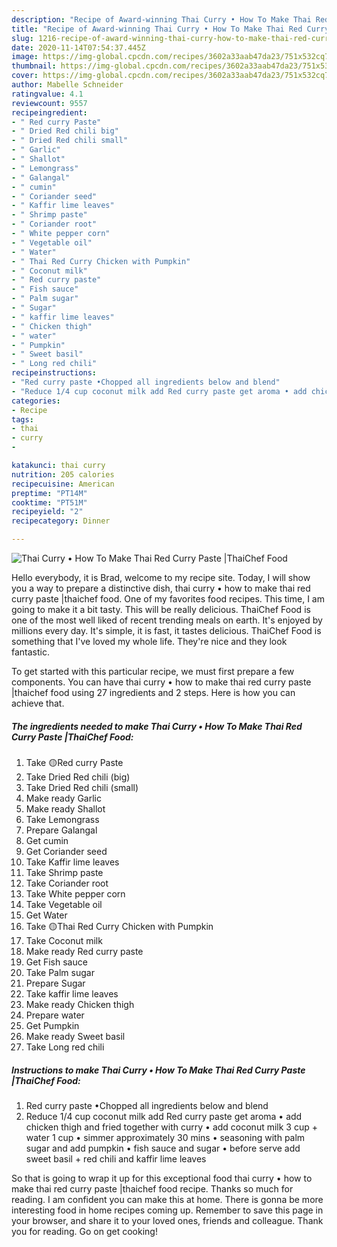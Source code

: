 ```yaml
---
description: "Recipe of Award-winning Thai Curry • How To Make Thai Red Curry Paste |ThaiChef Food"
title: "Recipe of Award-winning Thai Curry • How To Make Thai Red Curry Paste |ThaiChef Food"
slug: 1216-recipe-of-award-winning-thai-curry-how-to-make-thai-red-curry-paste-thaichef-food
date: 2020-11-14T07:54:37.445Z
image: https://img-global.cpcdn.com/recipes/3602a33aab47da23/751x532cq70/thai-curry-•-how-to-make-thai-red-curry-paste-thaichef-food-recipe-main-photo.jpg
thumbnail: https://img-global.cpcdn.com/recipes/3602a33aab47da23/751x532cq70/thai-curry-•-how-to-make-thai-red-curry-paste-thaichef-food-recipe-main-photo.jpg
cover: https://img-global.cpcdn.com/recipes/3602a33aab47da23/751x532cq70/thai-curry-•-how-to-make-thai-red-curry-paste-thaichef-food-recipe-main-photo.jpg
author: Mabelle Schneider
ratingvalue: 4.1
reviewcount: 9557
recipeingredient:
- " Red curry Paste"
- " Dried Red chili big"
- " Dried Red chili small"
- " Garlic"
- " Shallot"
- " Lemongrass"
- " Galangal"
- " cumin"
- " Coriander seed"
- " Kaffir lime leaves"
- " Shrimp paste"
- " Coriander root"
- " White pepper corn"
- " Vegetable oil"
- " Water"
- " Thai Red Curry Chicken with Pumpkin"
- " Coconut milk"
- " Red curry paste"
- " Fish sauce"
- " Palm sugar"
- " Sugar"
- " kaffir lime leaves"
- " Chicken thigh"
- " water"
- " Pumpkin"
- " Sweet basil"
- " Long red chili"
recipeinstructions:
- "Red curry paste •Chopped all ingredients below and blend"
- "Reduce 1/4 cup coconut milk add Red curry paste get aroma • add chicken thigh and fried together with curry • add coconut milk 3 cup + water 1 cup • simmer approximately 30 mins • seasoning with palm sugar and add pumpkin • fish sauce and sugar • before serve add sweet basil + red chili and kaffir lime leaves"
categories:
- Recipe
tags:
- thai
- curry
- 

katakunci: thai curry  
nutrition: 205 calories
recipecuisine: American
preptime: "PT14M"
cooktime: "PT51M"
recipeyield: "2"
recipecategory: Dinner

---
```



![Thai Curry • How To Make Thai Red Curry Paste |ThaiChef Food](https://img-global.cpcdn.com/recipes/3602a33aab47da23/751x532cq70/thai-curry-•-how-to-make-thai-red-curry-paste-thaichef-food-recipe-main-photo.jpg)

Hello everybody, it is Brad, welcome to my recipe site. Today, I will show you a way to prepare a distinctive dish, thai curry • how to make thai red curry paste |thaichef food. One of my favorites food recipes. This time, I am going to make it a bit tasty. This will be really delicious.
ThaiChef Food is one of the most well liked of recent trending meals on earth. It's enjoyed by millions every day. It's simple, it is fast, it tastes delicious. ThaiChef Food is something that I've loved my whole life. They're nice and they look fantastic.




To get started with this particular recipe, we must first prepare a few components. You can have thai curry • how to make thai red curry paste |thaichef food using 27 ingredients and 2 steps. Here is how you can achieve that.

<!--inarticleads1-->

##### The ingredients needed to make Thai Curry • How To Make Thai Red Curry Paste |ThaiChef Food:

1. Take  🟡Red curry Paste
1. Take  Dried Red chili (big)
1. Take  Dried Red chili (small)
1. Make ready  Garlic
1. Make ready  Shallot
1. Take  Lemongrass
1. Prepare  Galangal
1. Get  cumin
1. Get  Coriander seed
1. Take  Kaffir lime leaves
1. Take  Shrimp paste
1. Take  Coriander root
1. Take  White pepper corn
1. Take  Vegetable oil
1. Get  Water
1. Take  🟡Thai Red Curry Chicken with Pumpkin
1. Take  Coconut milk
1. Make ready  Red curry paste
1. Get  Fish sauce
1. Take  Palm sugar
1. Prepare  Sugar
1. Take  kaffir lime leaves
1. Make ready  Chicken thigh
1. Prepare  water
1. Get  Pumpkin
1. Make ready  Sweet basil
1. Take  Long red chili




<!--inarticleads2-->

##### Instructions to make Thai Curry • How To Make Thai Red Curry Paste |ThaiChef Food:

1. Red curry paste •Chopped all ingredients below and blend
1. Reduce 1/4 cup coconut milk add Red curry paste get aroma • add chicken thigh and fried together with curry • add coconut milk 3 cup + water 1 cup • simmer approximately 30 mins • seasoning with palm sugar and add pumpkin • fish sauce and sugar • before serve add sweet basil + red chili and kaffir lime leaves




So that is going to wrap it up for this exceptional food thai curry • how to make thai red curry paste |thaichef food recipe. Thanks so much for reading. I am confident you can make this at home. There is gonna be more interesting food in home recipes coming up. Remember to save this page in your browser, and share it to your loved ones, friends and colleague. Thank you for reading. Go on get cooking!
